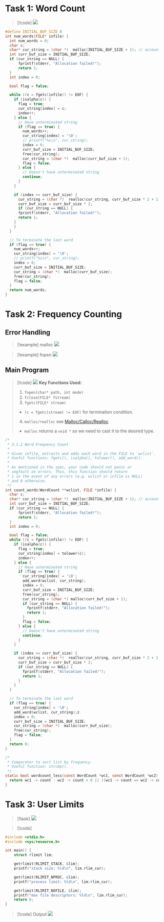 # Task 1: Word Count
> [!code]
> ![](HW0_C_Programming.assets/image-20240228141839587.png)
```c 
#define INITIAL_BUF_SIZE 8
int num_words(FILE* infile) {
  int num_words = 0;
  char c;
  char* cur_string = (char *)  malloc(INITIAL_BUF_SIZE + 1); // account for \0
  int curr_buf_size = INITIAL_BUF_SIZE;
  if (cur_string == NULL) {
      fprintf(stderr, "Allocation failed!");
      return 1;
  }
  int index = 0;

  bool flag = false;

  while ((c = fgetc(infile)) != EOF) {
    if (isalpha(c)) {
      flag = true;
      cur_string[index] = c;
      index++;
    } else {
      // Have unterminated string
      if (flag == true) {
        num_words++;
        cur_string[index] = '\0';
        // printf("%s\n", cur_string);
        index = 0;
        curr_buf_size = INITIAL_BUF_SIZE;
        free(cur_string);
        cur_string = (char *)  malloc(curr_buf_size + 1);
        flag = false;
      } else {
        // Doesn't have unterminated string
        continue;
      }
    }

    if (index >= curr_buf_size) {
      cur_string = (char *)  realloc(cur_string, curr_buf_size * 2 + 1);
      curr_buf_size = curr_buf_size * 2;
      if (cur_string == NULL) {
      fprintf(stderr, "Allocation failed!");
      return 1;
    }
    }
  }

  // To terminate the last word
  if (flag == true) {
    num_words++;
    cur_string[index] = '\0';
    // printf("%s\n", cur_string);
    index = 0;
    curr_buf_size = INITIAL_BUF_SIZE;
    cur_string = (char *)  malloc(curr_buf_size);
    free(cur_string);
    flag = false;
  }
  return num_words;
}

```



# Task 2: Frequency Counting
## Error Handling
> [!example] malloc
> ![](HW0_C_Programming.assets/image-20240228143052926.png)

> [!example] fopen
> ![](HW0_C_Programming.assets/image-20240228143104548.png)


## Main Program
> [!code]
> ![](HW0_C_Programming.assets/image-20240228142306013.png)
> **Key Functions Used:**
> 1. `fopen(char* path, int mode)`
> 2. `fclose(FILE* fstream)`
> 3. `fgetc(FILE* stream)`
> 	- `(c = fgetc(stream) != EOF)` for termination condition.
> 4. `malloc/realloc` see [Malloc/Calloc/Realloc](../../../Machine_Structures/1_C_Language/Memory_Management.md#Malloc/Calloc/Realloc)
> 	- `malloc` returns a `void *` so we need to cast it to the desired type.
```c
/*
 * 3.1.2 Word Frequency Count
 *
 * Given infile, extracts and adds each word in the FILE to `wclist`.
 * Useful functions: fgetc(), isalpha(), tolower(), add_word().
 * 
 * As mentioned in the spec, your code should not panic or
 * segfault on errors. Thus, this function should return
 * 1 in the event of any errors (e.g. wclist or infile is NULL)
 * and 0 otherwise.
 */
int count_words(WordCount **wclist, FILE *infile) {
  char c;
  char* cur_string = (char *)  malloc(INITIAL_BUF_SIZE + 1); // account for \0
  int curr_buf_size = INITIAL_BUF_SIZE;
  if (cur_string == NULL) {
      fprintf(stderr, "Allocation failed!");
      return 1;
  }
  int index = 0;

  bool flag = false;
  while ((c = fgetc(infile)) != EOF) {
    if (isalpha(c)) {
      flag = true;
      cur_string[index] = tolower(c);
      index++;
    } else {
      // Have unterminated string
      if (flag == true) {
        cur_string[index] = '\0';
        add_word(wclist, cur_string);
        index = 0;
        curr_buf_size = INITIAL_BUF_SIZE;
        free(cur_string);
        cur_string = (char *) malloc(curr_buf_size + 1);
        if (cur_string == NULL) {
          fprintf(stderr, "Allocation failed!");
          return 1;
        }
        flag = false;
      } else {
        // Doesn't have unterminated string
        continue;
      }
    }

    if (index >= curr_buf_size) {
      cur_string = (char *)  realloc(cur_string, curr_buf_size * 2 + 1);
      curr_buf_size = curr_buf_size * 2;
      if (cur_string == NULL) {
        fprintf(stderr, "Allocation failed!");
        return 1;
      }
    }
  }

  // To terminate the last word
  if (flag == true) {
    cur_string[index] = '\0';
    add_word(wclist, cur_string);z
    index = 0;
    curr_buf_size = INITIAL_BUF_SIZE;
    cur_string = (char *)  malloc(curr_buf_size);
    free(cur_string);
    flag = false;
  }
  return 0;
}

/*
 * Comparator to sort list by frequency.
 * Useful function: strcmp().
 */
static bool wordcount_less(const WordCount *wc1, const WordCount *wc2) {
  return wc1 -> count - wc2 -> count < 0 || ((wc1 -> count == wc2 -> count) && strcmp(wc1 -> word, wc2 -> word) < 0);
}
```





# Task 3: User Limits
> [!task]
> ![](HW0_C_Programming.assets/image-20240228144642371.png)

> [!code]
```c
#include <stdio.h>
#include <sys/resource.h>

int main() {
    struct rlimit lim;

    getrlimit(RLIMIT_STACK, &lim);
    printf("stack size: %ld\n", lim.rlim_cur);

    getrlimit(RLIMIT_NPROC, &lim);
    printf("process limit: %ld\n", lim.rlim_cur);

    getrlimit(RLIMIT_NOFILE, &lim);
    printf("max file descriptors: %ld\n", lim.rlim_cur);
    return 0;
}
```
> [!code] Output
> ![](HW0_C_Programming.assets/image-20240228144700424.png)








